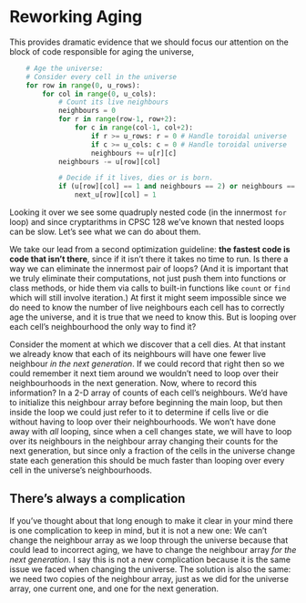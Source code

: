 # Reworking Aging

This provides dramatic evidence that we should focus our attention on
the block of code responsible for aging the universe,

``` python
    # Age the universe:
    # Consider every cell in the universe
    for row in range(0, u_rows):
        for col in range(0, u_cols):    
            # Count its live neighbours
            neighbours = 0
            for r in range(row-1, row+2):
                for c in range(col-1, col+2):
                    if r >= u_rows: r = 0 # Handle toroidal universe
                    if c >= u_cols: c = 0 # Handle toroidal universe
                    neighbours += u[r][c]
            neighbours -= u[row][col]

            # Decide if it lives, dies or is born.
            if (u[row][col] == 1 and neighbours == 2) or neighbours == 3:
                next_u[row][col] = 1
```

Looking it over we see some quadruply nested code (in the innermost
`for` loop) and since cryptarithms in CPSC 128 we’ve known that nested
loops can be slow. Let’s see what we can do about them.

We take our lead from a second optimization guideline: **the fastest
code is code that isn’t there**, since if it isn’t there it takes no
time to run. Is there a way we can eliminate the innermost pair of
loops? (And it is important that we truly eliminate their computations,
not just push them into functions or class methods, or hide them via
calls to built-in functions like `count` or `find` which will still
involve iteration.) At first it might seem impossible since we do need
to know the number of live neighbours each cell has to correctly age the
universe, and it is true that we need to know this. But is looping over
each cell’s neighbourhood the only way to find it?

Consider the moment at which we discover that a cell dies. At that
instant we already know that each of its neighbours will have one fewer
live neighbour _in the next generation_. If we could record that right
then so we could remember it next tiem around we wouldn’t need to loop
over their neighbourhoods in the next generation. Now, where to record
this information? In a 2-D array of counts of each cell’s neighbours.
We’d have to initialize this neighbour array before beginning the main
loop, but then inside the loop we could just refer to it to determine if
cells live or die without having to loop over their neighbourhoods. We
won’t have done away with _all_ looping, since when a cell changes
state, we will have to loop over its neighbours in the neighbour array
changing their counts for the next generation, but since only a fraction
of the cells in the universe change state each generation this should be
much faster than looping over every cell in the universe’s
neighbourhoods.

## There’s always a complication

If you’ve thought about that long enough to make it clear in your mind
there is one complication to keep in mind, but it is not a new one: We
can’t change the neighbour array as we loop through the universe
because that could lead to incorrect aging, we have to change the
neighbour array _for the next generation_. I say this is not a new
complication because it is the same issue we faced when changing the
universe. The solution is also the same: we need two copies of the
neighbour array, just as we did for the universe array, one current one,
and one for the next generation.
